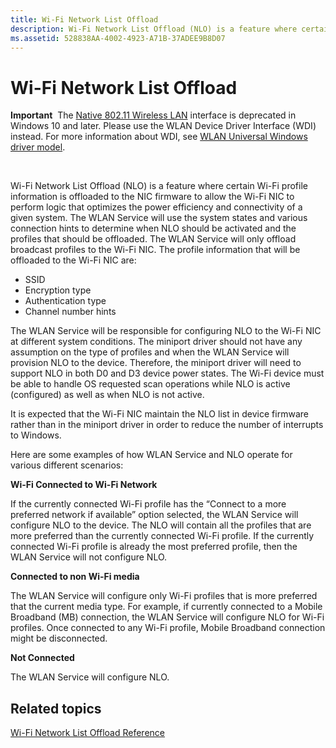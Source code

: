 ```yaml
---
title: Wi-Fi Network List Offload
description: Wi-Fi Network List Offload (NLO) is a feature where certain Wi-Fi profile information is offloaded to the NIC firmware to allow the Wi-Fi NIC to perform logic that optimizes the power efficiency and connectivity of a given system.
ms.assetid: 528838AA-4002-4923-A71B-37ADEE9B8D07
---
```


# Wi-Fi Network List Offload


**Important**  The [Native 802.11 Wireless LAN](native-802-11-wireless-lan4.md) interface is deprecated in Windows 10 and later. Please use the WLAN Device Driver Interface (WDI) instead. For more information about WDI, see [WLAN Universal Windows driver model](wifi-universal-driver-model.md).

 

Wi-Fi Network List Offload (NLO) is a feature where certain Wi-Fi profile information is offloaded to the NIC firmware to allow the Wi-Fi NIC to perform logic that optimizes the power efficiency and connectivity of a given system. The WLAN Service will use the system states and various connection hints to determine when NLO should be activated and the profiles that should be offloaded. The WLAN Service will only offload broadcast profiles to the Wi-Fi NIC. The profile information that will be offloaded to the Wi-Fi NIC are:

-   SSID
-   Encryption type
-   Authentication type
-   Channel number hints

The WLAN Service will be responsible for configuring NLO to the Wi-Fi NIC at different system conditions. The miniport driver should not have any assumption on the type of profiles and when the WLAN Service will provision NLO to the device. Therefore, the miniport driver will need to support NLO in both D0 and D3 device power states. The Wi-Fi device must be able to handle OS requested scan operations while NLO is active (configured) as well as when NLO is not active.

It is expected that the Wi-Fi NIC maintain the NLO list in device firmware rather than in the miniport driver in order to reduce the number of interrupts to Windows.

Here are some examples of how WLAN Service and NLO operate for various different scenarios:

**Wi-Fi Connected to Wi-Fi Network**

If the currently connected Wi-Fi profile has the “Connect to a more preferred network if available” option selected, the WLAN Service will configure NLO to the device. The NLO will contain all the profiles that are more preferred than the currently connected Wi-Fi profile. If the currently connected Wi-Fi profile is already the most preferred profile, then the WLAN Service will not configure NLO.

**Connected to non Wi-Fi media**

The WLAN Service will configure only Wi-Fi profiles that is more preferred that the current media type. For example, if currently connected to a Mobile Broadband (MB) connection, the WLAN Service will configure NLO for Wi-Fi profiles. Once connected to any Wi-Fi profile, Mobile Broadband connection might be disconnected.

**Not Connected**

The WLAN Service will configure NLO.

## Related topics


[Wi-Fi Network List Offload Reference](https://msdn.microsoft.com/library/windows/hardware/hh440296)

 

 






